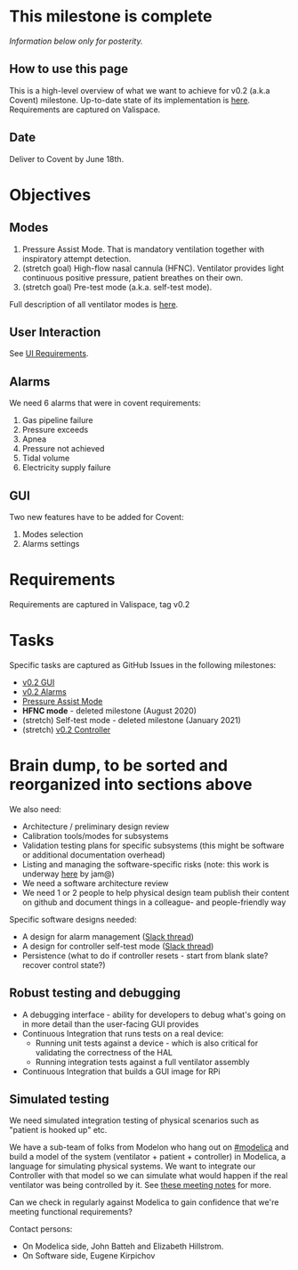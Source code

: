 # This milestone is complete

_Information below only for posterity._

## How to use this page
This is a high-level overview of what we want to achieve for v0.2 (a.k.a Covent) milestone. Up-to-date state of its implementation
is [here](https://docs.google.com/document/d/1CHgz-y6wV6duTg66s1h8-wZZ6Tn22U1iL5WtjhSYQgk). Requirements are captured on Valispace.

## Date

Deliver to Covent by June 18th.

# Objectives
## Modes
 1. Pressure Assist Mode. That is mandatory ventilation together with inspiratory attempt detection.
 2. (stretch goal) High-flow nasal cannula (HFNC). Ventilator provides light continuous positive pressure, patient breathes on their own.
 3. (stretch goal) Pre-test mode (a.k.a. self-test mode).

Full description of all ventilator modes is [here](ventilation_modes.md).

## User Interaction

See [UI Requirements](UI_requirements.md).

## Alarms
We need 6 alarms that were in covent requirements:
1. Gas pipeline failure
2. Pressure exceeds
3. Apnea
4. Pressure not achieved
5. Tidal volume
6. Electricity supply failure

## GUI
Two new features have to be added for Covent:
1. Modes selection
2. Alarms settings

# Requirements

Requirements are captured in Valispace, tag v0.2

# Tasks
Specific tasks are captured as GitHub Issues in the following milestones:
 - [v0.2 GUI](https://github.com/RespiraWorks/Ventilator/milestone/12)
 - [v0.2 Alarms](https://github.com/RespiraWorks/Ventilator/milestone/11)
 - [Pressure Assist Mode](https://github.com/RespiraWorks/Ventilator/milestone/8)
 - **HFNC mode** - deleted milestone (August 2020)
 - (stretch) Self-test mode - deleted milestone (January 2021)
 - (stretch) [v0.2 Controller](https://github.com/RespiraWorks/Ventilator/milestone/13)


# Brain dump, to be sorted and reorganized into sections above

We also need:
* Architecture / preliminary design review
* Calibration tools/modes for subsystems
* Validation testing plans for specific subsystems (this might be software or additional documentation overhead)
* Listing and managing the software-specific risks (note: this work is underway [here](https://docs.google.com/spreadsheets/d/1p26b3XyhEte8BvnE9otj118MW5ajGM21dGfTXldG8sM) by jam@)
* We need a software architecture review
* We need 1 or 2 people to help physical design team publish their content on github and document things in a colleague- and people-friendly way

Specific software designs needed:
* A design for alarm management ([Slack thread](https://respiraworks.slack.com/archives/C0100SF3N5T/p1589153203185000))
* A design for controller self-test mode ([Slack thread](https://respiraworks.slack.com/archives/C0100SF3N5T/p1589153203185000))
* Persistence (what to do if controller resets - start from blank slate? recover control state?)

## Robust testing and debugging
* A debugging interface - ability for developers to debug what's going on in more detail than the user-facing GUI provides
* Continuous Integration that runs tests on a real device:
  * Running unit tests against a device - which is also critical for validating the correctness of the HAL
  * Running integration tests against a full ventilator assembly
* Continuous Integration that builds a GUI image for RPi

## Simulated testing

We need simulated integration testing of physical scenarios such as "patient is hooked up" etc.

We have a sub-team of folks from Modelon who hang out on [#modelica](https://app.slack.com/client/T0102KRCH5M/C011HUP75EJ) and build a model of the system (ventilator + patient + controller) in Modelica, a language for simulating physical systems. We want to integrate our Controller with that model so we can simulate what would happen if the real ventilator was being controlled by it. See [these meeting notes](https://docs.google.com/document/d/14lrTVcYuuUii7QTvuJJneex-_uKSHQ33Hg9CR5pOARo/edit#heading=h.cpwphjtw2hj8) for more.

Can we check in regularly against Modelica to gain confidence that we're meeting functional requirements?

Contact persons:
* On Modelica side, John Batteh and Elizabeth Hillstrom.
* On Software side, Eugene Kirpichov
